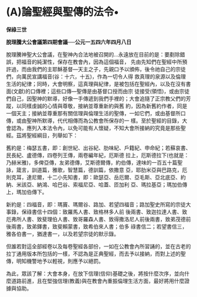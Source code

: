 # (A)論聖經與聖傳的法令•


**保祿三世**

**脫理騰大公會議第四期會議──公元一五四六年四月八日**





脫理騰神聖大公會議，在聖神內合法地被召開的…永遠放在目前的是：要剷除錯誤，把福音的純潔性，保存在教會內，因為這個福音，
先由先知們在聖經中所預許過，而由我們的主耶穌基督—天主之子，先親口予以頒佈，後令祂自己的宗徒們，向萬民宣講福音(谷：十六，十五)，作為一切令人得
救真理的泉源以及倫理生活的紀律；同時，大會明察，這真理與紀律，是被包括在聖經內，以及在沒有書面(文獻)的口傳裡；這些口傳—聖傳是由基督口授而由宗
徒接受(領悟)，或由宗徒們自己，因聖神的默導，好像一手傳遞到我們手裡的；大會追隨了正宗教父們的芳蹤，以同樣虔誠的心情與尊敬，接納並尊重新約與舊
約，因為新舊約作者，同是一個天主；接納並尊重那有關信理與倫理生活的聖傳，一如它們，或由基督所口傳，或由聖神所默導，代代相傳而為公教會所保存的一
樣。至於聖經的目錄，大會認為，應列入本法令內，以免可能有人懷疑，不知大會所接納的究竟是那些聖經。茲將聖經綱目，列舉如下：

舊約是：梅瑟五書，即：創世紀、出谷紀、肋味紀、戶籍紀、申命紀；若蘇哀書、民長紀、盧德傳，四卷列王傳，兩卷編年紀，厄斯德
拉上，厄斯德拉下(也就是：乃赫米雅)，多俾亞傳，友弟德傳，艾斯德爾傳，約伯傳，達味的一百五十篇聖詠，箴言，訓道篇，雅歌，智慧篇，德訓篇，依撒意
亞，耶肋米亞與巴路克，厄則克耳，達尼爾，十二小先知書，即：歐瑟亞、岳厄爾、亞毛斯、亞北底亞、約納、米該亞、納鴻、哈巴谷、索福尼亞、哈蓋、匝加利
亞、瑪拉基亞；瑪加伯傳上，瑪加伯傳下。

新約是：四福音，即：瑪竇、瑪爾谷、路加、若望四福音；路加聖史所寫的宗徒大事錄，保祿書信十四個：致羅馬人書、致格林多人前
後兩書、致迦拉達人書、致厄弗所人書、致斐理伯人書、致哥羅森人書、致得撒洛尼人前後兩書，致弟茂德前後兩書，致弟鐸書，致斐賴蒙書，致希伯來人書；伯多
祿書信二；若望書信三，雅各伯書一，猶達書一，以及若望宗徒的默示錄。

但誰若對這全部經卷以及每卷聖經各部份，一如在公教會內所習誦的，並在古老的拉丁通用版本所包括的一樣，不認為是正典聖經，而去予以接納，而對上述的聖傳，明知機警地予以輕視，則應予以絕罰。

為此，眾該了解：大會本身，在放下信理(信仰)基礎之後，將按什麼次序，並向什麼道路前進，且在堅強信理(教義)與在教會內重振倫理生活方面，最好將用什麼證據與協助。

